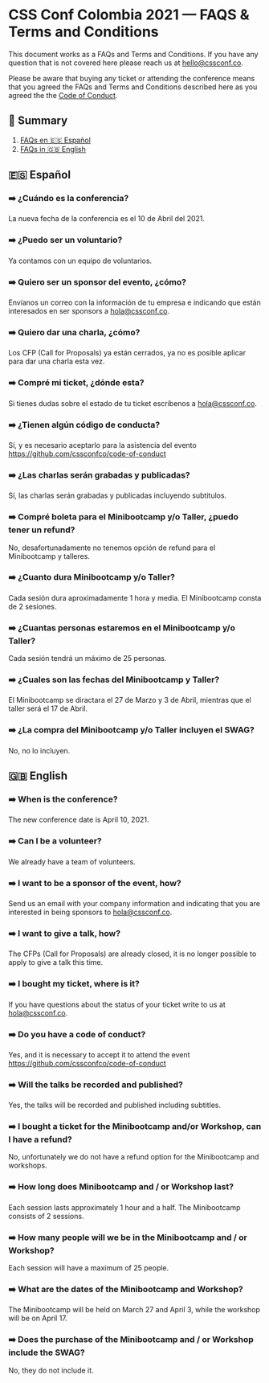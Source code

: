 # CSS Conf Colombia 2021 — FAQS & Terms and Conditions
This document works as a FAQs and Terms and Conditions. If you have any question that is not covered here please reach us at [hello@cssconf.co](mailto:hello@cssconf.co).

Please be aware that buying any ticket or attending the conference means that you agreed the FAQs and Terms and Conditions described here as you agreed the the [Code of Conduct](https://github.com/cssconfco/code-of-conduct).

## 📖  Summary
1. [FAQs en 🇪🇸  Español](https://github.com/cssconfco/faqs#-espa%C3%B1ol)
2. [FAQs in 🇬🇧  English](https://github.com/cssconfco/faqs#-english) 

## 🇪🇸 Español

### ➡️ ¿Cuándo es la conferencia?
La nueva fecha de la conferencia es el 10 de Abril del 2021.

### ➡️ ¿Puedo ser un voluntario?
Ya contamos con un equipo de voluntarios.

### ➡️ Quiero ser un sponsor del evento, ¿cómo?
Envíanos un correo con la información de tu empresa e indicando que están interesados en ser sponsors a hola@cssconf.co.

### ➡️ Quiero dar una charla, ¿cómo?
Los CFP (Call for Proposals) ya están cerrados, ya no es posible aplicar para dar una charla esta vez.

### ➡️ Compré mi ticket, ¿dónde esta?
Si tienes dudas sobre el estado de tu ticket escríbenos a hola@cssconf.co.

### ➡️ ¿Tienen algún código de conducta?
Sí, y es necesario aceptarlo para la asistencia del evento https://github.com/cssconfco/code-of-conduct

### ➡️ ¿Las charlas serán grabadas y publicadas?
Sí, las charlas serán grabadas y publicadas incluyendo subtitulos.

### ➡️ Compré boleta para el Minibootcamp y/o Taller, ¿puedo tener un refund?
No, desafortunadamente no tenemos opción de refund para el Minibootcamp y talleres.

### ➡️ ¿Cuanto dura Minibootcamp y/o Taller?
Cada sesión dura aproximadamente 1 hora y media. El Minibootcamp consta de 2 sesiones.

### ➡️ ¿Cuantas personas estaremos en el Minibootcamp y/o Taller?
Cada sesión tendrá un máximo de 25 personas.

### ➡️ ¿Cuales son las fechas del Minibootcamp y Taller?
El Minibootcamp se diractara el 27 de Marzo y 3 de Abril, mientras que el taller será el 17 de Abril.

### ➡️ ¿La compra del Minibootcamp y/o Taller incluyen el SWAG?
No, no lo incluyen.

## 🇬🇧 English

### ➡️ When is the conference?
The new conference date is April 10, 2021.

### ➡️ Can I be a volunteer?
We already have a team of volunteers.

### ➡️ I want to be a sponsor of the event, how?
Send us an email with your company information and indicating that you are interested in being sponsors to hola@cssconf.co.

### ➡️ I want to give a talk, how?
The CFPs (Call for Proposals) are already closed, it is no longer possible to apply to give a talk this time.

### ➡️ I bought my ticket, where is it?
If you have questions about the status of your ticket write to us at hola@cssconf.co.

### ➡️ Do you have a code of conduct?
Yes, and it is necessary to accept it to attend the event https://github.com/cssconfco/code-of-conduct

### ➡️ Will the talks be recorded and published?
Yes, the talks will be recorded and published including subtitles.

### ➡️ I bought a ticket for the Minibootcamp and/or Workshop, can I have a refund?
No, unfortunately we do not have a refund option for the Minibootcamp and workshops.

### ➡️ How long does Minibootcamp and / or Workshop last?
Each session lasts approximately 1 hour and a half. The Minibootcamp consists of 2 sessions.

### ➡️ How many people will we be in the Minibootcamp and / or Workshop?
Each session will have a maximum of 25 people.

### ➡️ What are the dates of the Minibootcamp and Workshop?
The Minibootcamp will be held on March 27 and April 3, while the workshop will be on April 17.

### ➡️ Does the purchase of the Minibootcamp and / or Workshop include the SWAG?
No, they do not include it.
